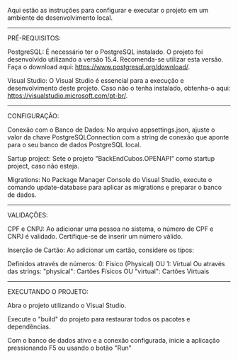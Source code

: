 Aqui estão as instruções para configurar e executar o projeto em um ambiente de desenvolvimento local.

---
PRÉ-REQUISITOS:

PostgreSQL: É necessário ter o PostgreSQL instalado. O projeto foi desenvolvido utilizando a versão 15.4. Recomenda-se utilizar esta versão. Faça o download aqui: https://www.postgresql.org/download/.

Visual Studio: O Visual Studio é essencial para a execução e desenvolvimento deste projeto. Caso não o tenha instalado, obtenha-o aqui: https://visualstudio.microsoft.com/pt-br/.

---
CONFIGURAÇÃO:

Conexão com o Banco de Dados: No arquivo appsettings.json, ajuste o valor da chave PostgreSQLConnection com a string de conexão que aponte para o seu banco de dados PostgreSQL local.

Sartup project: Sete o projeto "BackEndCubos.OPENAPI" como startup project, caso não esteja.

Migrations: No Package Manager Console do Visual Studio, execute o comando update-database para aplicar as migrations e preparar o banco de dados.


---
VALIDAÇÕES:

CPF e CNPJ:
Ao adicionar uma pessoa no sistema, o número de CPF e CNPJ é validado. Certifique-se de inserir um número válido.

Inserção de Cartão:
Ao adicionar um cartão, considere os tipos:

Definidos através de números:
0: Físico (Physical) OU 1: Virtual
Ou através das strings:
"physical": Cartões Físicos OU "virtual": Cartões Virtuais

---
EXECUTANDO O PROJETO:

Abra o projeto utilizando o Visual Studio.

Execute o "build" do projeto para restaurar todos os pacotes e dependências.

Com o banco de dados ativo e a conexão configurada, inicie a aplicação pressionando F5 ou usando o botão "Run"
